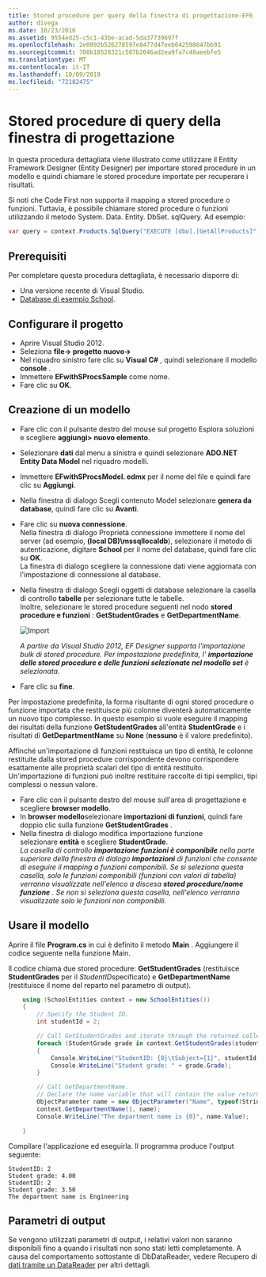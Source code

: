 ```yaml
---
title: Stored procedure per query della finestra di progettazione-EF6
author: divega
ms.date: 10/23/2016
ms.assetid: 9554ed25-c5c1-43be-acad-5da37739697f
ms.openlocfilehash: 2e0092b526278597e8477d47eeb642598647bb91
ms.sourcegitcommit: 708b18520321c587b2046ad2ea9fa7c48aeebfe5
ms.translationtype: MT
ms.contentlocale: it-IT
ms.lasthandoff: 10/09/2019
ms.locfileid: "72182475"
---
```

# <a name="designer-query-stored-procedures"></a>Stored procedure di query della finestra di progettazione
In questa procedura dettagliata viene illustrato come utilizzare il Entity Framework Designer (Entity Designer) per importare stored procedure in un modello e quindi chiamare le stored procedure importate per recuperare i risultati. 

Si noti che Code First non supporta il mapping a stored procedure o funzioni. Tuttavia, è possibile chiamare stored procedure o funzioni utilizzando il metodo System. Data. Entity. DbSet. sqlQuery. Ad esempio:
``` csharp
var query = context.Products.SqlQuery("EXECUTE [dbo].[GetAllProducts]")`;
```

## <a name="prerequisites"></a>Prerequisiti

Per completare questa procedura dettagliata, è necessario disporre di:

- Una versione recente di Visual Studio.
- [Database di esempio School](~/ef6/resources/school-database.md).

## <a name="set-up-the-project"></a>Configurare il progetto

-   Aprire Visual Studio 2012.
-   Seleziona **file-&gt; progetto nuovo-&gt;**
-   Nel riquadro sinistro fare clic su **Visual C\#** , quindi selezionare il modello **console** .
-   Immettere **EFwithSProcsSample** come nome.
-   Fare clic su **OK**.

## <a name="create-a-model"></a>Creazione di un modello

-   Fare clic con il pulsante destro del mouse sul progetto Esplora soluzioni e scegliere **aggiungi&gt; nuovo elemento**.
-   Selezionare **dati** dal menu a sinistra e quindi selezionare **ADO.NET Entity Data Model** nel riquadro modelli.
-   Immettere **EFwithSProcsModel. edmx** per il nome del file e quindi fare clic su **Aggiungi**.
-   Nella finestra di dialogo Scegli contenuto Model selezionare **genera da database**, quindi fare clic su **Avanti**.
-   Fare clic su **nuova connessione**.  
    Nella finestra di dialogo Proprietà connessione immettere il nome del server (ad esempio, **(local DB)\\mssqllocaldb**), selezionare il metodo di autenticazione, digitare **School** per il nome del database, quindi fare clic su **OK**.  
    La finestra di dialogo scegliere la connessione dati viene aggiornata con l'impostazione di connessione al database.
-   Nella finestra di dialogo Scegli oggetti di database selezionare la casella di controllo **tabelle** per selezionare tutte le tabelle.  
    Inoltre, selezionare le stored procedure seguenti nel nodo **stored procedure e funzioni** : **GetStudentGrades** e **GetDepartmentName**. 

    ![Import](~/ef6/media/import.jpg)

    *A partire da Visual Studio 2012, EF Designer supporta l'importazione bulk di stored procedure. Per impostazione predefinita, l' **importazione delle stored procedure e delle funzioni selezionate nel modello set** è selezionata.*
-   Fare clic su **fine**.

Per impostazione predefinita, la forma risultante di ogni stored procedure o funzione importata che restituisce più colonne diventerà automaticamente un nuovo tipo complesso. In questo esempio si vuole eseguire il mapping dei risultati della funzione **GetStudentGrades** all'entità **StudentGrade** e i risultati di **GetDepartmentName** su **None** (**nessuno** è il valore predefinito).

Affinché un'importazione di funzioni restituisca un tipo di entità, le colonne restituite dalla stored procedure corrispondente devono corrispondere esattamente alle proprietà scalari del tipo di entità restituito. Un'importazione di funzioni può inoltre restituire raccolte di tipi semplici, tipi complessi o nessun valore.

-   Fare clic con il pulsante destro del mouse sull'area di progettazione e scegliere **browser modello**.
-   In **browser modello**selezionare **importazioni di funzioni**, quindi fare doppio clic sulla funzione **GetStudentGrades** .
-   Nella finestra di dialogo modifica importazione funzione selezionare **entità** e scegliere **StudentGrade**.  
    *La casella di controllo **importazione funzioni è componibile** nella parte superiore della finestra di dialogo **importazioni** di funzioni che consente di eseguire il mapping a funzioni componibili. Se si seleziona questa casella, solo le funzioni componibili (funzioni con valori di tabella) verranno visualizzate nell'elenco a discesa **stored procedure/nome funzione** . Se non si seleziona questa casella, nell'elenco verranno visualizzate solo le funzioni non componibili.*

## <a name="use-the-model"></a>Usare il modello

Aprire il file **Program.cs** in cui è definito il metodo **Main** . Aggiungere il codice seguente nella funzione Main.

Il codice chiama due stored procedure: **GetStudentGrades** (restituisce **StudentGrades** per il *StudentID*specificato) e **GetDepartmentName** (restituisce il nome del reparto nel parametro di output).  

``` csharp
    using (SchoolEntities context = new SchoolEntities())
    {
        // Specify the Student ID.
        int studentId = 2;

        // Call GetStudentGrades and iterate through the returned collection.
        foreach (StudentGrade grade in context.GetStudentGrades(studentId))
        {
            Console.WriteLine("StudentID: {0}\tSubject={1}", studentId, grade.Subject);
            Console.WriteLine("Student grade: " + grade.Grade);
        }

        // Call GetDepartmentName.
        // Declare the name variable that will contain the value returned by the output parameter.
        ObjectParameter name = new ObjectParameter("Name", typeof(String));
        context.GetDepartmentName(1, name);
        Console.WriteLine("The department name is {0}", name.Value);

    }
```

Compilare l'applicazione ed eseguirla. Il programma produce l'output seguente:

```console
StudentID: 2
Student grade: 4.00
StudentID: 2
Student grade: 3.50
The department name is Engineering
```

<a name="output-parameters"></a>Parametri di output
-----------------

Se vengono utilizzati parametri di output, i relativi valori non saranno disponibili fino a quando i risultati non sono stati letti completamente. A causa del comportamento sottostante di DbDataReader, vedere Recupero di [dati tramite un DataReader](https://go.microsoft.com/fwlink/?LinkID=398589) per altri dettagli.

